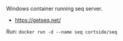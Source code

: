 Windows container running seq server. 
* https://getseq.net/

Run:
```docker run -d --name seq cortside/seq```
	
